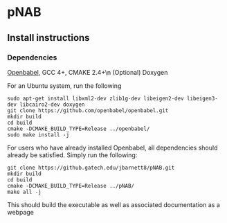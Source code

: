 # pNAB

## Install instructions

### Dependencies
[Openbabel](https://github.com/openbabel/openbabel), GCC 4+, CMAKE 2.4+\n
(Optional) Doxygen

For an Ubuntu system, run the following
```
sudo apt-get install libxml2-dev zlib1g-dev libeigen2-dev libeigen3-dev libcairo2-dev doxygen
git clone https://github.com/openbabel/openbabel.git
mkdir build
cd build
cmake -DCMAKE_BUILD_TYPE=Release ../openbabel/
sudo make install -j
```
For users who have already installed Openbabel, all dependencies should already be satisfied. Simply run the following:
```
git clone https://github.gatech.edu/jbarnett8/pNAB.git
mkdir build
cd build
cmake -DCMAKE_BUILD_TYPE=Release ../pNAB/
make all -j
```
This should build the executable as well as associated documentation as a webpage
